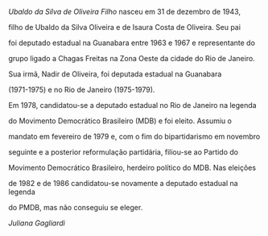 

*Ubaldo da Silva de Oliveira Filho* nasceu em 31 de dezembro de 1943,

filho de Ubaldo da Silva Oliveira e de Isaura Costa de Oliveira. Seu pai

foi deputado estadual na Guanabara entre 1963 e 1967 e representante do

grupo ligado a Chagas Freitas na Zona Oeste da cidade do Rio de Janeiro.

Sua irmã, Nadir de Oliveira, foi deputada estadual na Guanabara

(1971-1975) e no Rio de Janeiro (1975-1979).



Em 1978, candidatou-se a deputado estadual no Rio de Janeiro na legenda

do Movimento Democrático Brasileiro (MDB) e foi eleito. Assumiu o

mandato em fevereiro de 1979 e, com o fim do bipartidarismo em novembro

seguinte e a posterior reformulação partidária, filiou-se ao Partido do

Movimento Democrático Brasileiro, herdeiro político do MDB. Nas eleições

de 1982 e de 1986 candidatou-se novamente a deputado estadual na legenda

do PMDB, mas não conseguiu se eleger.



*Juliana Gagliardi*



